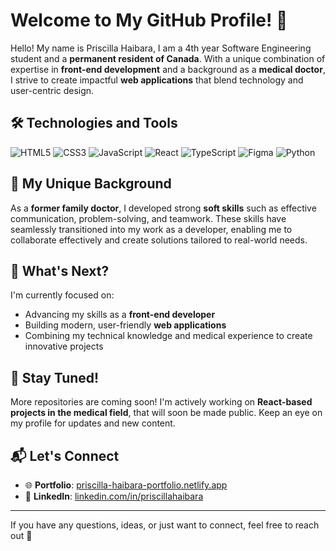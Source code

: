 # Welcome to My GitHub Profile! 👋

<!-- ![GitHub Contributions](https://github-readme-streak-stats.herokuapp.com/?user=phaibara&theme=dark&hide_border=true) -->

Hello! My name is Priscilla Haibara, I am a 4th year Software Engineering student and a **permanent resident of Canada**. With a unique combination of expertise in **front-end development** and a background as a **medical doctor**, I strive to create impactful **web applications** that blend technology and user-centric design.

<!-- [![Top Langs](https://github-readme-stats.vercel.app/api/top-langs/?username=phaibara&theme=dark)](https://github.com/phaibara) -->

## 🛠️ Technologies and Tools

![HTML5](https://img.shields.io/badge/HTML5-%23E34F26.svg?style=for-the-badge&logo=html5&logoColor=white)
![CSS3](https://img.shields.io/badge/CSS3-%231572B6.svg?style=for-the-badge&logo=css3&logoColor=white)
![JavaScript](https://img.shields.io/badge/JavaScript-%23F7DF1E.svg?style=for-the-badge&logo=javascript&logoColor=black)
![React](https://img.shields.io/badge/React-%2320232a.svg?style=for-the-badge&logo=react&logoColor=%2361DAFB)
![TypeScript](https://img.shields.io/badge/TypeScript-%23007ACC.svg?style=for-the-badge&logo=typescript&logoColor=white)
![Figma](https://img.shields.io/badge/Figma-%2312100E.svg?style=for-the-badge&logo=figma&logoColor=white)
![Python](https://img.shields.io/badge/Python-%233776AB.svg?style=for-the-badge&logo=python&logoColor=white)

## 🌟 My Unique Background

As a **former family doctor**, I developed strong **soft skills** such as effective communication, problem-solving, and teamwork. These skills have seamlessly transitioned into my work as a developer, enabling me to collaborate effectively and create solutions tailored to real-world needs.

## 🔭 What's Next?

I'm currently focused on:
- Advancing my skills as a **front-end developer**
- Building modern, user-friendly **web applications**
- Combining my technical knowledge and medical experience to create innovative projects

## 🚀 Stay Tuned!

More repositories are coming soon! I'm actively working on **React-based projects in the medical field**, that will soon be made public. Keep an eye on my profile for updates and new content.

## 📬 Let's Connect

- 🌐 **Portfolio**: [priscilla-haibara-portfolio.netlify.app](https://priscilla-haibara-portfolio.netlify.app/)
- 💼 **LinkedIn**: [linkedin.com/in/priscillahaibara](https://www.linkedin.com/in/priscillahaibara/)

---

If you have any questions, ideas, or just want to connect, feel free to reach out 🌟
